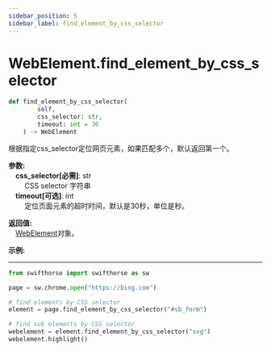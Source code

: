 ```yaml
---
sidebar_position: 5
sidebar_label: find_element_by_css_selector
---
```

# WebElement.find_element_by_css_selector
```python
def find_element_by_css_selector(
        self,
        css_selector: str,
        timeout: int = 30
    ) -> WebElement
``` 

根据指定css_selector定位网页元素，如果匹配多个，默认返回第一个。

**参数:**  
    &emsp;**css_selector[必需]**: str     
        &emsp;&emsp; CSS selector 字符串  
    &emsp;**timeout[可选]**: int  
        &emsp;&emsp; 定位页面元素的超时时间，默认是30秒，单位是秒。

**返回值:**  
    &emsp;[WebElement](./webelement.md)对象。

**示例:**
***
```python
from swifthorse import swifthorse as sw

page = sw.chrome.open("https://bing.com")

# find elements by CSS selector
element = page.find_element_by_css_selector("#sb_form")

# find sub elements by CSS selector
webelement = element.find_element_by_css_selector("svg")
webelement.highlight()

```
